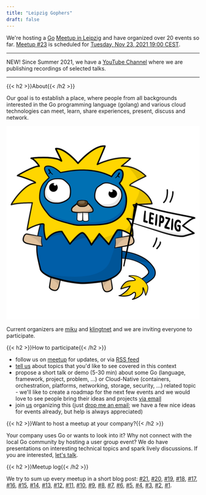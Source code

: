 ```yaml
---
title: "Leipzig Gophers"
draft: false
---
```


We're hosting a [Go](https://golang.org/) [Meetup in
Leipzig](https://www.meetup.com/Leipzig-Golang/) and have organized over 20
events so far. [Meetup #23](https://www.meetup.com/Leipzig-Golang/events/280096219/) is scheduled for [Tuesday,
Nov 23, 2021 19:00
CEST](https://www.meetup.com/Leipzig-Golang/events/280096219/).

----

NEW! Since Summer 2021, we have a [YouTube
Channel](https://www.youtube.com/channel/UCFDzViL6Bo0w2AG23Q0_rZQ) where we are
publishing recordings of selected talks.

----

{{< h2 >}}About{{< /h2 >}}

Our goal is to establish a place, where people from all backgrounds interested
in the Go programming language (golang) and various cloud technologies can meet, learn,
share experiences, present, discuss and network.

![Depiction of a Leipzig Gopher](/leipzig-gopher.svg#half)

Current organizers are [miku](https://github.com/miku/) and
[klingtnet](https://github.com/klingtnet) and we are inviting everyone to
participate.

{{< h2 >}}How to participate{{< /h2 >}}

* follow us on [meetup](https://www.meetup.com/Leipzig-Golang) for updates, or via [RSS feed](https://golangleipzig.space/posts/index.xml)
* [tell us](https://www.meetup.com/Leipzig-Golang/#discussions) about topics that you'd like to see covered in this context
* propose a short talk or demo (5-30 min) about some Go (language, framework,
  project, problem, ...) or Cloud-Native (containers, orchestration, platforms,
networking, storage, security, ...) related topic - we'll like to create a
roadmap for the next few events and we would love to see people bring their
ideas and projects [via email](mailto:martin.czygan@gmail.com)
* join
  [us](https://www.meetup.com/Leipzig-Golang/members/?op=leaders)
organizing this (just [drop me an email](mailto:martin.czygan@gmail.com); we
have a few nice ideas for events already, but help is always appreciated)

{{< h2 >}}Want to host a meetup at your company?{{< /h2 >}}

Your company uses Go or wants to look into it? Why not connect with the local
Go community by hosting a user group event? We do have presentations on
interesting technical topics and spark lively discussions. If you are
interested, [let's talk](mailto:martin.czygan@gmail.com).

{{< h2 >}}Meetup log{{< /h2 >}}

We try to sum up every meetup in a short blog post:
[#21](https://golangleipzig.space/posts/meetup-21-wrapup/),
[#20](https://golangleipzig.space/posts/meetup-20-wrapup/),
[#19](https://golangleipzig.space/posts/meetup-19-wrapup/),
[#18](https://golangleipzig.space/posts/meetup-18-wrapup/),
[#17](https://golangleipzig.space/posts/meetup-17-wrapup/),
[#16](https://golangleipzig.space/posts/meetup-16-wrapup/),
[#15](https://golangleipzig.space/posts/meetup-15-wrapup/),
[#14](https://golangleipzig.space/posts/meetup-14-wrapup/),
[#13](https://golangleipzig.space/posts/meetup-13-wrapup/),
[#12](https://golangleipzig.space/posts/meetup-12-wrapup/),
[#11](https://golangleipzig.space/posts/meetup-11-wrapup/),
[#10](https://golangleipzig.space/posts/meetup-10-wrapup/),
[#9](https://golangleipzig.space/posts/meetup-9-wrapup/),
[#8](https://golangleipzig.space/posts/meetup-8-wrapup/),
[#7](https://golangleipzig.space/posts/meetup-7-wrapup/),
[#6](https://golangleipzig.space/posts/meetup-6-wrapup/),
[#5](https://golangleipzig.space/posts/meetup-5-wrapup/),
[#4](https://golangleipzig.space/posts/meetup-4-wrapup/),
[#3](https://golangleipzig.space/posts/meetup-3-wrapup/),
[#2](https://golangleipzig.space/posts/second-meetup-wrapup/),
[#1](https://golangleipzig.space/posts/meetup-launched/).
